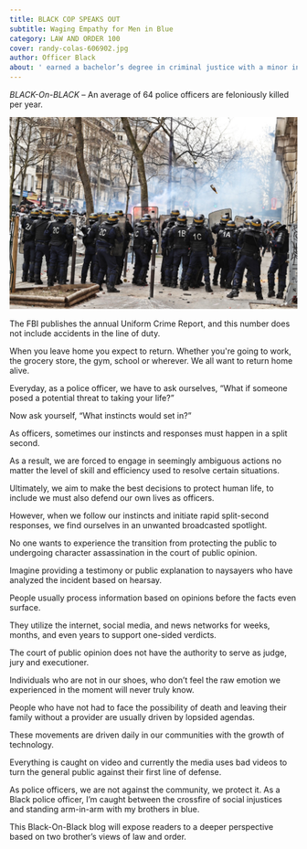 ```yaml
---
title: BLACK COP SPEAKS OUT
subtitle: Waging Empathy for Men in Blue
category: LAW AND ORDER 100
cover: randy-colas-606902.jpg
author: Officer Black
about: ' earned a bachelor’s degree in criminal justice with a minor in psychology. He enjoys working on the police tactical team, until he advances to the Federal Bureau of Investigations. For 8-years, he’s aimed to reverse the stigma of police in black communities.'
---
```


*BLACK-On-BLACK* – An average of 64 police officers are feloniously killed per year. 

![unsplash.com](./randy-colas-606902.jpg)

The FBI publishes the annual Uniform Crime Report, and this number does not include accidents in the line of duty. 

When you leave home you expect to return. Whether you're going to work, the grocery store, the gym, school or wherever. We all want to return home alive.

Everyday, as a police officer, we have to ask ourselves, “What if someone posed a potential threat to taking your life?” 

Now ask yourself, “What instincts would set in?”

As officers, sometimes our instincts and responses must happen in a split second.

As a result, we are forced to engage in seemingly ambiguous actions no matter the level of skill and efficiency used to resolve certain situations. 

Ultimately, we aim to make the best decisions to protect human life, to include we must also defend our own lives as officers.

However, when we follow our instincts and initiate rapid split-second responses, we find ourselves in an unwanted broadcasted spotlight. 

No one wants to experience the transition from protecting the public to undergoing character assassination in the court of public opinion. 

Imagine providing a testimony or public explanation to naysayers who have analyzed the incident based on hearsay. 

People usually process information based on opinions before the facts even surface. 

They utilize the internet, social media, and news networks for weeks, months, and even years to support one-sided verdicts.

The court of public opinion does not have the authority to serve as judge, jury and executioner.  

Individuals who are not in our shoes, who don’t feel the raw emotion we experienced in the moment will never truly know.

People who have not had to face the possibility of death and leaving their family without a provider are usually driven by lopsided agendas.

These movements are driven daily in our communities with the growth of technology.    

Everything is caught on video and currently the media uses bad videos to turn the general public against their first line of defense.

As police officers, we are not against the community, we protect it. As a Black police officer, I’m caught between the crossfire of social injustices and standing arm-in-arm with my brothers in blue. 

This Black-On-Black blog will expose readers to a deeper perspective based on two brother’s views of law and order.

